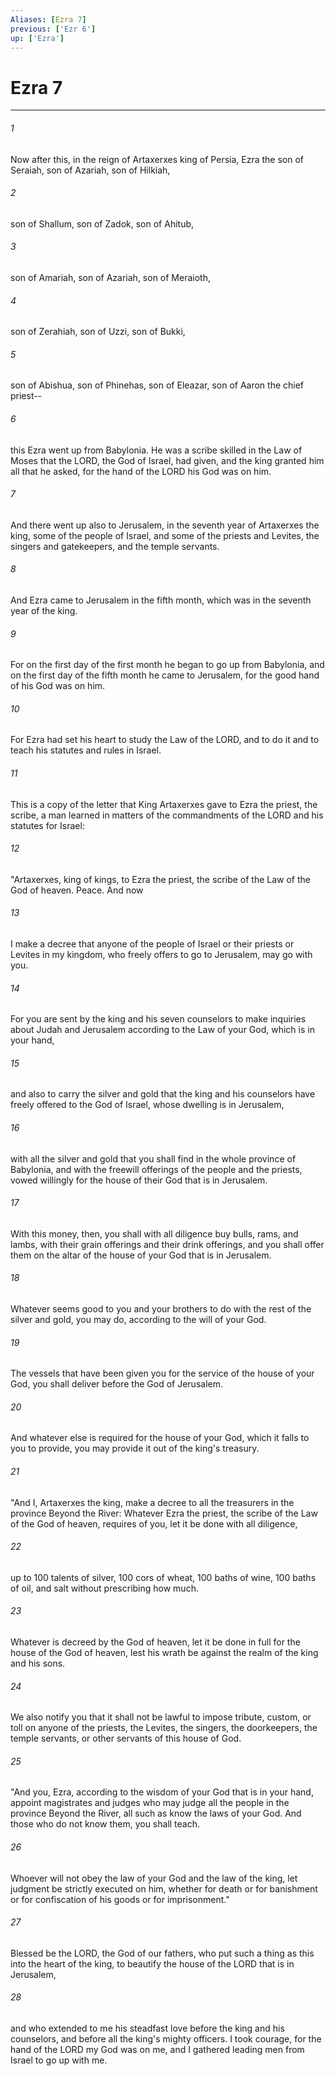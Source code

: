 ```yaml
---
Aliases: [Ezra 7]
previous: ['Ezr 6']
up: ['Ezra']
---
```

# Ezra 7

***

 

###### 1 
Now after this, in the reign of Artaxerxes king of Persia, Ezra the son of Seraiah, son of Azariah, son of Hilkiah, 
 

###### 2 
son of Shallum, son of Zadok, son of Ahitub, 
 

###### 3 
son of Amariah, son of Azariah, son of Meraioth, 
 

###### 4 
son of Zerahiah, son of Uzzi, son of Bukki, 
 

###### 5 
son of Abishua, son of Phinehas, son of Eleazar, son of Aaron the chief priest-- 
 

###### 6 
this Ezra went up from Babylonia. He was a scribe skilled in the Law of Moses that the LORD, the God of Israel, had given, and the king granted him all that he asked, for the hand of the LORD his God was on him.
 
 

###### 7 
And there went up also to Jerusalem, in the seventh year of Artaxerxes the king, some of the people of Israel, and some of the priests and Levites, the singers and gatekeepers, and the temple servants. 
 

###### 8 
And Ezra came to Jerusalem in the fifth month, which was in the seventh year of the king. 
 

###### 9 
For on the first day of the first month he began to go up from Babylonia, and on the first day of the fifth month he came to Jerusalem, for the good hand of his God was on him. 
 

###### 10 
For Ezra had set his heart to study the Law of the LORD, and to do it and to teach his statutes and rules in Israel.
 
 

###### 11 
This is a copy of the letter that King Artaxerxes gave to Ezra the priest, the scribe, a man learned in matters of the commandments of the LORD and his statutes for Israel: 
 

###### 12 
"Artaxerxes, king of kings, to Ezra the priest, the scribe of the Law of the God of heaven. Peace. And now 
 

###### 13 
I make a decree that anyone of the people of Israel or their priests or Levites in my kingdom, who freely offers to go to Jerusalem, may go with you. 
 

###### 14 
For you are sent by the king and his seven counselors to make inquiries about Judah and Jerusalem according to the Law of your God, which is in your hand, 
 

###### 15 
and also to carry the silver and gold that the king and his counselors have freely offered to the God of Israel, whose dwelling is in Jerusalem, 
 

###### 16 
with all the silver and gold that you shall find in the whole province of Babylonia, and with the freewill offerings of the people and the priests, vowed willingly for the house of their God that is in Jerusalem. 
 

###### 17 
With this money, then, you shall with all diligence buy bulls, rams, and lambs, with their grain offerings and their drink offerings, and you shall offer them on the altar of the house of your God that is in Jerusalem. 
 

###### 18 
Whatever seems good to you and your brothers to do with the rest of the silver and gold, you may do, according to the will of your God. 
 

###### 19 
The vessels that have been given you for the service of the house of your God, you shall deliver before the God of Jerusalem. 
 

###### 20 
And whatever else is required for the house of your God, which it falls to you to provide, you may provide it out of the king's treasury.
 
 

###### 21 
"And I, Artaxerxes the king, make a decree to all the treasurers in the province Beyond the River: Whatever Ezra the priest, the scribe of the Law of the God of heaven, requires of you, let it be done with all diligence, 
 

###### 22 
up to 100 talents of silver, 100 cors of wheat, 100 baths of wine, 100 baths of oil, and salt without prescribing how much. 
 

###### 23 
Whatever is decreed by the God of heaven, let it be done in full for the house of the God of heaven, lest his wrath be against the realm of the king and his sons. 
 

###### 24 
We also notify you that it shall not be lawful to impose tribute, custom, or toll on anyone of the priests, the Levites, the singers, the doorkeepers, the temple servants, or other servants of this house of God.
 
 

###### 25 
"And you, Ezra, according to the wisdom of your God that is in your hand, appoint magistrates and judges who may judge all the people in the province Beyond the River, all such as know the laws of your God. And those who do not know them, you shall teach. 
 

###### 26 
Whoever will not obey the law of your God and the law of the king, let judgment be strictly executed on him, whether for death or for banishment or for confiscation of his goods or for imprisonment."
 
 

###### 27 
Blessed be the LORD, the God of our fathers, who put such a thing as this into the heart of the king, to beautify the house of the LORD that is in Jerusalem, 
 

###### 28 
and who extended to me his steadfast love before the king and his counselors, and before all the king's mighty officers. I took courage, for the hand of the LORD my God was on me, and I gathered leading men from Israel to go up with me.
 
